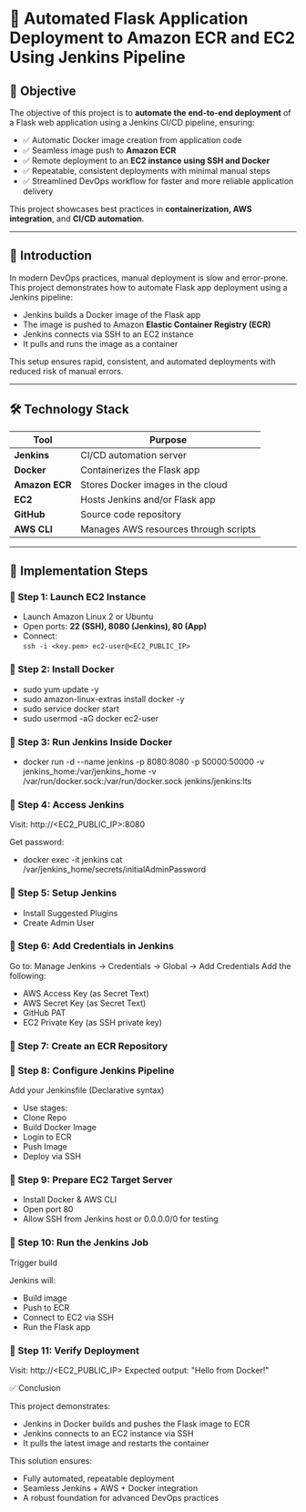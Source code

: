 # 🚀 Automated Flask Application Deployment to Amazon ECR and EC2 Using Jenkins Pipeline

## 📌 Objective

The objective of this project is to **automate the end-to-end deployment** of a Flask web application using a Jenkins CI/CD pipeline, ensuring:

- ✅ Automatic Docker image creation from application code  
- ✅ Seamless image push to **Amazon ECR**  
- ✅ Remote deployment to an **EC2 instance using SSH and Docker**  
- ✅ Repeatable, consistent deployments with minimal manual steps  
- ✅ Streamlined DevOps workflow for faster and more reliable application delivery  

This project showcases best practices in **containerization, AWS integration**, and **CI/CD automation**.

---

## 📖 Introduction

In modern DevOps practices, manual deployment is slow and error-prone. This project demonstrates how to automate Flask app deployment using a Jenkins pipeline:

- Jenkins builds a Docker image of the Flask app  
- The image is pushed to Amazon **Elastic Container Registry (ECR)**  
- Jenkins connects via SSH to an EC2 instance  
- It pulls and runs the image as a container  

This setup ensures rapid, consistent, and automated deployments with reduced risk of manual errors.

---

## 🛠️ Technology Stack

| Tool         | Purpose                                           |
|--------------|---------------------------------------------------|
| **Jenkins**  | CI/CD automation server                           |
| **Docker**   | Containerizes the Flask app                       |
| **Amazon ECR** | Stores Docker images in the cloud              |
| **EC2**      | Hosts Jenkins and/or Flask app                    |
| **GitHub**   | Source code repository                            |
| **AWS CLI**  | Manages AWS resources through scripts             |

---

## 🧱 Implementation Steps

### 🔹 Step 1: Launch EC2 Instance
- Launch Amazon Linux 2 or Ubuntu
- Open ports: **22 (SSH), 8080 (Jenkins), 80 (App)**
- Connect:  
  `ssh -i <key.pem> ec2-user@<EC2_PUBLIC_IP>`

### 🔹 Step 2: Install Docker

-  sudo yum update -y
-  sudo amazon-linux-extras install docker -y
-  sudo service docker start
-  sudo usermod -aG docker ec2-user  


### 🔹 Step 3: Run Jenkins Inside Docker

-  docker run -d --name jenkins -p 8080:8080 -p 50000:50000 -v jenkins_home:/var/jenkins_home -v /var/run/docker.sock:/var/run/docker.sock jenkins/jenkins:lts

### 🔹 Step 4: Access Jenkins
Visit: http://<EC2_PUBLIC_IP>:8080

Get password:
 -  docker exec -it jenkins cat /var/jenkins_home/secrets/initialAdminPassword

### 🔹 Step 5: Setup Jenkins
-  Install Suggested Plugins
-  Create Admin User

### 🔹 Step 6: Add Credentials in Jenkins
Go to: Manage Jenkins → Credentials → Global → Add Credentials
Add the following:
-  AWS Access Key (as Secret Text)
-  AWS Secret Key (as Secret Text)
-  GitHub PAT
-  EC2 Private Key (as SSH private key)

### 🔹 Step 7: Create an ECR Repository

### 🔹 Step 8: Configure Jenkins Pipeline
Add your Jenkinsfile (Declarative syntax)
-  Use stages:
-  Clone Repo
-  Build Docker Image
-  Login to ECR
-  Push Image
-  Deploy via SSH

### 🔹 Step 9: Prepare EC2 Target Server
-  Install Docker & AWS CLI
-  Open port 80
-  Allow SSH from Jenkins host or 0.0.0.0/0 for testing

### 🔹 Step 10: Run the Jenkins Job

Trigger build

Jenkins will:
-  Build image
-  Push to ECR
-  Connect to EC2 via SSH
-  Run the Flask app

### 🔹 Step 11: Verify Deployment
Visit:
http://<EC2_PUBLIC_IP>
Expected output:
"Hello from Docker!"


✅ Conclusion

This project demonstrates:
-  Jenkins in Docker builds and pushes the Flask image to ECR
-  Jenkins connects to an EC2 instance via SSH
-  It pulls the latest image and restarts the container

This solution ensures:
-  Fully automated, repeatable deployment
-  Seamless Jenkins + AWS + Docker integration
-  A robust foundation for advanced DevOps practices

